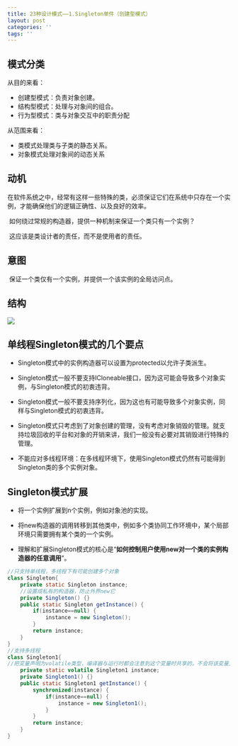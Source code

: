 ```yaml
---
title: 23种设计模式——1.Singleton单件（创建型模式）
layout: post
categories: ''
tags: ''
---
```

## 模式分类

从目的来看：

- 创建型模式：负责对象创建。
- 结构型模式：处理与对象间的组合。
- 行为型模式：类与对象交互中的职责分配

从范围来看：

- 类模式处理类与子类的静态关系。
- 对象模式处理对象间的动态关系

## 动机

​	在软件系统之中，经常有这样一些特殊的类，必须保证它们在系统中只存在一个实例，才能确保他们的逻辑正确性、以及良好的效率。

​	如何绕过常规的构造器，提供一种机制来保证一个类只有一个实例？

​	这应该是类设计者的责任，而不是使用者的责任。

## 意图

​	保证一个类仅有一个实例，并提供一个该实例的全局访问点。

## 结构

![](F:\MyFile\github\DaLian369.github.io\img\单例模式结构.jpg)

## 单线程Singleton模式的几个要点

- Singleton模式中的实例构造器可以设置为protected以允许子类派生。

- Singleton模式一般不要支持ICloneable接口，因为这可能会导致多个对象实例，与Singleton模式的初衷违背。

- Singleton模式一般不要支持序列化，因为这也有可能导致多个对象实例，同样与Singleton模式的初衷违背。

- Singleton模式只考虑到了对象创建的管理，没有考虑对象销毁的管理。就支持垃圾回收的平台和对象的开销来讲，我们一般没有必要对其销毁进行特殊的管理。

- 不能应对多线程环境：在多线程环境下，使用Singleton模式仍然有可能得到Singleton类的多个实例对象。

## Singleton模式扩展

- 将一个实例扩展到n个实例，例如对象池的实现。

- 将new构造器的调用转移到其他类中，例如多个类协同工作环境中，某个局部环境只需要拥有某个类的一个实例。

- 理解和扩展Singleton模式的核心是“**如何控制用户使用new对一个类的实例构造器的任意调用**”。

```java
//只支持单线程，多线程下有可能创建多个对象
class Singleton{
	private static Singleton instance;
	//设置成私有的构造器，防止外界new它
	private Singleton() {}
	public static Singleton getInstance() {
		if(instance==null) {
			instance = new Singleton();
		}
		return instance;
	}
}
//支持多线程
class Singleton1{
//把变量声明为volatile类型，编译器与运行时都会注意到这个变量时共享的，不会将该变量上的操作与其他内存操作一起重排序
	private static volatile Singleton1 instance;
	private Singleton1() {}
	public static Singleton1 getInstance() {
		synchronized(instance) {
			if(instance==null) {
				instance = new Singleton1();
			}
		}
		return instance;
	}
}
```